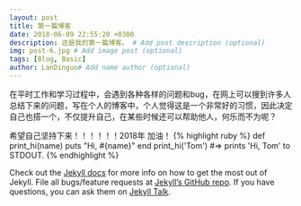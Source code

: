 ```yaml
---
layout: post
title: 第一篇博客
date: 2018-06-09 22:55:20 +0300
description: 这是我的第一篇博客。 # Add post description (optional)
img: post-6.jpg # Add image post (optional)
tags: [Blog, Basic]
author: LanDinguo# Add name author (optional)
---
```

在平时工作和学习过程中，会遇到各种各样的问题和bug，在网上可以搜到许多人总结下来的问题，写在个人的博客中，个人觉得这是一个非常好的习惯，因此决定自己也搭一个，不仅提升自己，在某些时候还可以帮助他人，何乐而不为呢？

希望自己坚持下来！！！！！！2018年  加油！
{% highlight ruby %}
def print_hi(name)
  puts "Hi, #{name}"
end
print_hi('Tom')
#=> prints 'Hi, Tom' to STDOUT.
{% endhighlight %}

Check out the [Jekyll docs][jekyll-docs] for more info on how to get the most out of Jekyll. File all bugs/feature requests at [Jekyll’s GitHub repo][jekyll-gh]. If you have questions, you can ask them on [Jekyll Talk][jekyll-talk].

[jekyll-docs]: https://jekyllrb.com/docs/home
[jekyll-gh]:   https://github.com/jekyll/jekyll
[jekyll-talk]: https://talk.jekyllrb.com/
